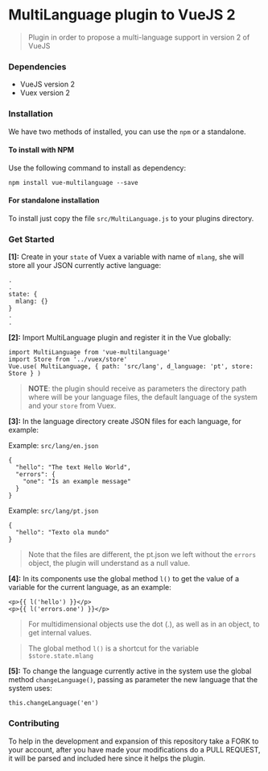 # MultiLanguage plugin to VueJS 2

> Plugin in order to propose a multi-language support in version 2 of VueJS

### Dependencies
- VueJS version 2
- Vuex version 2

### Installation
We have two methods of installed, you can use the `npm` or a standalone.

#### To install with NPM

Use the following command to install as dependency:

	npm install vue-multilanguage --save

#### For standalone installation

To install just copy the file `src/MultiLanguage.js` to your plugins directory.


### Get Started

**[1]:** Create in your `state` of Vuex a variable with name of `mlang`, she will store all your JSON currently active language:

	.
	.
	state: {
	  mlang: {}
	}
	.
	.

**[2]:** Import MultiLanguage plugin and register it in the Vue globally:

	import MultiLanguage from 'vue-multilanguage'
	import Store from '../vuex/store'
	Vue.use( MultiLanguage, { path: 'src/lang', d_language: 'pt', store: Store } )

> **NOTE**: the plugin should receive as parameters the directory path where will be your language files, the default language of the system and your `store` from Vuex.

**[3]:** In the language directory create JSON files for each language, for example:

Example: `src/lang/en.json`

	{
	  "hello": "The text Hello World",
	  "errors": {
		"one": "Is an example message"
	  }
	}


Example: `src/lang/pt.json`

	{
	  "hello": "Texto ola mundo"
	}

> Note that the files are different, the pt.json we left without the `errors` object, the plugin will understand as a null value.

**[4]:** In its components use the global method `l()` to get the value of a variable for the current language, as an example:

	<p>{{ l('hello') }}</p>
	<p>{{ l('errors.one') }}</p>

> For multidimensional objects use the dot (.), as well as in an object, to get internal values.

> The global method `l()` is a shortcut for the variable `$store.state.mlang`

**[5]:** To change the language currently active in the system use the global method `changeLanguage()`, passing as parameter the new language that the system uses:

	this.changeLanguage('en')


### Contributing

To help in the development and expansion of this repository take a FORK to your account, after you have made your modifications do a PULL REQUEST, it will be parsed and included here since it helps the plugin.

